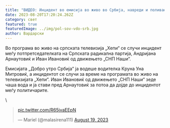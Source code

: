 ```yaml
---
title: "ВИДЕО: Инцидент во емисија во живо во Србија, навреди и поливање со вода"
date: 2023-08-20T17:20:24.262Z
category: свет
featured: true
featuredImage: ../img/pol-sov-vdo-srb.jpg
author: Вардарски
---
```

<!--StartFragment-->

Во програма во живо на српската телевизија „Хепи“ се случи инцидент меѓу потпретседателката на Српската радикална партија, Андријана Арнаутовиќ и Иван Ивановиќ од движењето „СНП Наши“.



<!--EndFragment--><!--StartFragment-->

Емисијата „Добро утро Србија“ ја водеше водителка Круна Уна Митровиќ, а инцидентот се случи за време на програмата во живо на телевизијата „Хепи“. Иван Ивановиќ од движењето „СНП Наши“ зеде чаша вода и ја стави пред Арнаутовиќ за потоа да дојде до инцидентот меѓу политичарите.

\
<!--StartFragment-->

<blockquote class="twitter-tweet"><p lang="zxx" dir="ltr"><a href="https://t.co/R65jvaEEpN">pic.twitter.com/R65jvaEEpN</a></p>&mdash; Mariel (@malasirena111) <a href="https://twitter.com/malasirena111/status/1692966612498878671?ref_src=twsrc%5Etfw">August 19, 2023</a></blockquote> <script async src="https://platform.twitter.com/widgets.js" charset="utf-8"></script>

<!--EndFragment-->

<!--EndFragment-->